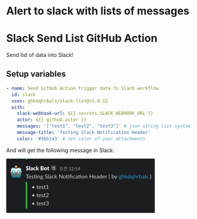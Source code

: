 # Alert to slack with lists of messages

# Slack Send List GitHub Action

Send list of data into Slack!

## Setup variables

```yaml
- name: Send GitHub Action trigger data to Slack workflow
  id: slack
  uses: ghkdqhrbals/slack-list@v1.0.12
  with:
    slack-webhook-url: ${{ secrets.SLACK_WEBHOOK_URL }}
    actor: ${{ github.actor }}
    messages: '["test1", "test2", "test3"]' # json string list syntax
    message-title: 'Testing Slack Notification Header'
    color: '#3bb143' # set color of your attachments
```

And will get the following message in Slack:

![img.png](img.png)
